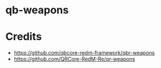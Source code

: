 # qb-weapons
 
# Credits
- https://github.com/qbcore-redm-framework/qbr-weapons
- https://github.com/QRCore-RedM-Re/qr-weapons
 
